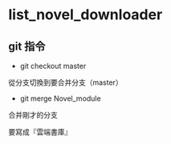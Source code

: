 # list_novel_downloader

## git 指令
* git checkout master

從分支切換到要合并分支（master）
* git merge Novel_module

合并剛才的分支

要寫成『雲端書庫』

